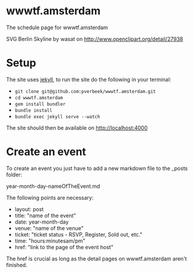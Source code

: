 wwwtf.amsterdam
=============

The schedule page for wwwtf.amsterdam

SVG Berlin Skyline by wasat on http://www.openclipart.org/detail/27938

Setup
=====

The site uses [jekyll](http://jekyllrb.com), to run the site do the following in your
terminal:

* `git clone git@github.com:pverbeek/wwwtf.amsterdam.git`
* `cd wwwtf.amsterdam`
* `gem install bundler`
* `bundle install`
* `bundle exec jekyll serve --watch`

The site should then be available on [http://localhost:4000](http://localhost:4000)

Create an event
===============

To create an event you just have to add a new markdown file to the _posts folder:

year-month-day-nameOfTheEvent.md

The following points are necessary:

* layout: post
* title: "name of the event"
* date: year-month-day
* venue: "name of the venue"
* ticket: "ticket status - RSVP, Register, Sold out, etc."
* time: "hours:minutesam/pm"
* href: "link to the page of the event host"

The href is crucial as long as the detail pages on wwwtf.amsterdam aren't finished.
